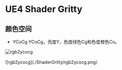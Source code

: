 # UE4 Shader Gritty

## 颜色空间
- YCoCg
YCoCg，亮度Y，色度绿色Cg和色度橙色Co。

![rgb2ycocg](https://wikimedia.org/api/rest_v1/media/math/render/svg/5b57fdade4b8c6891ef7aef7b7d7041e7477a70b)

![rgb2ycocg](./ShaderGritty/rgb2ycocg.png）
